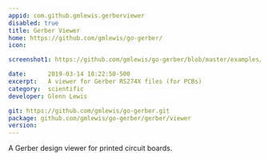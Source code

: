```yaml
---
appid: com.github.gmlewis.gerberviewer
disabled: true
title: Gerber Viewer
home: https://github.com/gmlewis/go-gerber/
icon: 

screenshot1: https://github.com/gmlewis/go-gerber/blob/master/examples/hex-bifilar-coil/hex-bifilar-coil-layers.gif?raw=true

date:      2019-03-14 18:22:50-500
excerpt:   A viewer for Gerber RS274X files (for PCBs)
category:  scientific
developer: Glenn Lewis

git: https://github.com/gmlewis/go-gerber.git
package: github.com/gmlewis/go-gerber/gerber/viewer
version: 
---
```


A Gerber design viewer for printed circuit boards.
 
